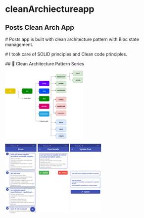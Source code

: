 # cleanArchiectureapp

## Posts Clean Arch App
<p># Posts app is built with clean architecture pattern with Bloc state management.</P>
<P># I took care of SOLID principles and Clean code principles.</P>
## 📸 Clean Architecture Pattern Series

<img src="screenShot _cleanApp/clean_arch_life_cycle.png" width="50%"></img>

<img src="screenShot _cleanApp/1.jpg" width="20%"></img>
<img src="screenShot _cleanApp/2.jpg" width="20%"></img>
<img src="screenShot _cleanApp/3.jpg" width="20%"></img>

